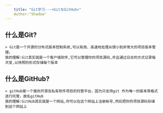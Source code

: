 ```yaml
---
    title: "Git学习---<Git与GitHub>"
    Author:"Shadow"
---
```


## 什么是Git?
    > Git是一个开源的分布式版本控制系统,可以有效、高速地处理从很小到非常大的项目版本管理。 
    我的理解:Git其实就是一个客户端软件,它可以管理你的项目源码,并且通过日志的方式记录每次变,以快照的形式存储每个版本
## 什么是GitHub?
    > gitHub是一个面向开源及私有软件项目的托管平台，因为只支持git 作为唯一的版本库格式进行托管，故名gitHub
    我的理解:GitHub其实就是一个网站,你可以在这个网站上注册帐号,然后把你的项目源码存储到这个网站上


